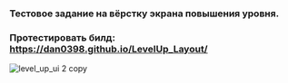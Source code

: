 ### Тестовое задание на вёрстку экрана повышения уровня.
### Протестировать билд: https://dan0398.github.io/LevelUp_Layout/


![level_up_ui 2 copy](https://github.com/user-attachments/assets/48157cab-145a-4b3c-b120-5a54f1309a85)
